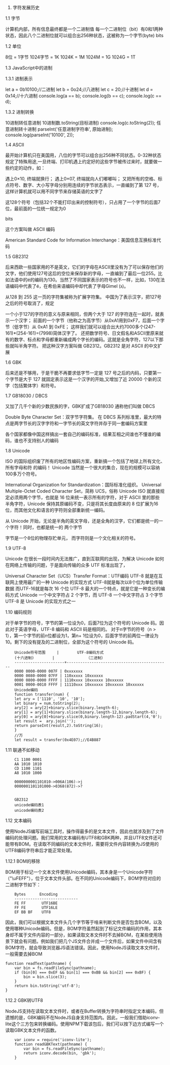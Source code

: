 1. 字符发展历史

1.1 字节

计算机内部，所有信息最终都是一个二进制值
每一个二进制位（bit）有0和1两种状态，因此八个二进制位就可以组合出256种状态，这被称为一个字节(byte) bits


1.2 单位

8位 = 1字节
1024字节 = 1K
1024K = 1M
1024M = 1G
1024G = 1T


1.3 JavaScript中的进制


1.3.1 进制表示

let a = 0b10100;//二进制
let b = 0o24;//八进制
let c = 20;//十进制
let d = 0x14;//十六进制
console.log(a == b);
console.log(b == c);
console.log(c == d);

1.3.2 进制转换

10进制转任意进制 10进制数.toString(目标进制)
console.log(c.toString(2));
任意进制转十进制 parseInt('任意进制字符串', 原始进制);
console.log(parseInt('10100', 2));

1.4 ASCII

最开始计算机只在美国用，八位的字节可以组合出256种不同状态。0-32种状态规定了特殊用途,一旦终端、打印机遇上约定好的这些字节被传过来时，就要做一些约定的动作，如：

遇上0×10, 终端就换行；
遇上0×07, 终端就向人们嘟嘟叫；
又把所有的空格、标点符号、数字、大小写字母分别用连续的字节状态表示，一直编到了第 127 号，这样计算机就可以用不同字节来存储英语的文字了

这128个符号（包括32个不能打印出来的控制符号），只占用了一个字节的后面7位，最前面的一位统一规定为0

bits

这个方案叫做 ASCII 编码

American Standard Code for Information Interchange：美国信息互换标准代码


1.5 GB2312

后来西欧一些国家用的不是英文，它们的字母在ASCII里没有为了可以保存他们的文字，他们使用127号这后的空位来保存新的字母，一直编到了最后一位255。比如法语中的é的编码为130。当然了不同国家表示的符号也不一样，比如，130在法语编码中代表了é，在希伯来语编码中却代表了字母Gimel (ג)。

从128 到 255 这一页的字符集被称为扩展字符集。
中国为了表示汉字，把127号之后的符号取消了，规定

一个小于127的字符的意义与原来相同，但两个大于 127 的字符连在一起时，就表示一个汉字；
前面的一个字节（他称之为高字节）从0xA1用到0xF7，后面一个字节（低字节）从 0xA1 到 0xFE；
这样我们就可以组合出大约7000多个(247-161)*(254-161)=(7998)简体汉字了。
还把数学符号、日文假名和ASCII里原来就有的数字、标点和字母都重新编成两个字长的编码。这就是全角字符，127以下那些就叫半角字符。
把这种汉字方案叫做 GB2312。GB2312 是对 ASCII 的中文扩展


1.6 GBK

后来还是不够用，于是干脆不再要求低字节一定是 127 号之后的内码，只要第一个字节是大于 127 就固定表示这是一个汉字的开始,又增加了近 20000 个新的汉字（包括繁体字）和符号。

1.7 GB18030 / DBCS

又加了几千个新的少数民族的字，GBK扩成了GB18030 通称他们叫做 DBCS

Double Byte Character Set：双字节字符集。
在 DBCS 系列标准里，最大的特点是两字节长的汉字字符和一字节长的英文字符并存于同一套编码方案里

各个国家都像中国这样搞出一套自己的编码标准，结果互相之间谁也不懂谁的编码，谁也不支持别人的编码

1.8 Unicode

ISO 的国际组织废了所有的地区性编码方案，重新搞一个包括了地球上所有文化、所有字母和符 的编码！ Unicode 当然是一个很大的集合，现在的规模可以容纳100多万个符号。

International Organization for Standardization：国际标准化组织。
Universal Multiple-Octet Coded Character Set，简称 UCS，俗称 Unicode
ISO 就直接规定必须用两个字节，也就是 16 位来统一表示所有的字符，对于 ASCII 里的那些 半角字符，Unicode 保持其原编码不变，只是将其长度由原来的 8 位扩展为16 位，而其他文化和语言的字符则全部重新统一编码。

从 Unicode 开始，无论是半角的英文字母，还是全角的汉字，它们都是统一的一个字符！同时，也都是统一的 两个字节

字节是一个8位的物理存贮单元，
而字符则是一个文化相关的符号。


1.9 UTF-8

Unicode 在很长一段时间内无法推广，直到互联网的出现，为解决 Unicode 如何在网络上传输的问题，于是面向传输的众多 UTF 标准出现了，

Universal Character Set（UCS）Transfer Format：UTF编码
UTF-8 就是在互联网上使用最广的一种 Unicode 的实现方式
UTF-8就是每次以8个位为单位传输数据
而UTF-16就是每次 16 个位
UTF-8 最大的一个特点，就是它是一种变长的编码方式
Unicode 一个中文字符占 2 个字节，而 UTF-8 一个中文字符占 3 个字节
UTF-8 是 Unicode 的实现方式之一


1.10 编码规则

对于单字节的符号，字节的第一位设为0，后面7位为这个符号的 Unicode 码。因此对于英语字母，UTF-8 编码和 ASCII 码是相同的。
对于n字节的符号（n > 1），第一个字节的前n位都设为1，第n+ 1位设为0，后面字节的前两位一律设为10。剩下的没有提及的二进制位，全部为这个符号的 Unicode 码。


        Unicode符号范围     |        UTF-8编码方式
        (十六进制)        |              （二进制）
        ----------------------+---------------------------------------------
        0000 0000-0000 007F | 0xxxxxxx
        0000 0080-0000 07FF | 110xxxxx 10xxxxxx
        0000 0800-0000 FFFF | 1110xxxx 10xxxxxx 10xxxxxx
        0001 0000-0010 FFFF | 11110xxx 10xxxxxx 10xxxxxx 10xxxxxx
        Unicode编码
        function transfer(num) {
        let ary = ['1110', '10', '10'];
        let binary = num.toString(2);
        ary[2] = ary[2]+binary.slice(binary.length-6);
        ary[1] = ary[1]+binary.slice(binary.length-12,binary.length-6);
        ary[0] = ary[0]+binary.slice(0,binary.length-12).padStart(4,'0');
        let result =  ary.join('');
        return parseInt(result,2).toString(16);
        }
        //万
        let result = transfer(0x4E07);//E4B887


1.11 联通不如移动

        C1 1100 0001
        AA 1010 1010
        CD 1100 1101
        A8 1010 1000

        0000000001101010->006A(106)->j
        0000001101101000->0368(872)->?


        GB2312
        unicode编码表1
        unicode编码表2


1.12 文本编码

使用NodeJS编写前端工具时，操作得最多的是文本文件，因此也就涉及到了文件编码的处理问题。我们常用的文本编码有UTF8和GBK两种，并且UTF8文件还可能带有BOM。在读取不同编码的文本文件时，需要将文件内容转换为JS使用的UTF8编码字符串后才能正常处理。


1.12.1 BOM的移除


BOM用于标记一个文本文件使用Unicode编码，其本身是一个Unicode字符（"\uFEFF"），位于文本文件头部。在不同的Unicode编码下，BOM字符对应的二进制字节如下：

        Bytes      Encoding
        ----------------------------
        FE FF       UTF16BE
        FF FE       UTF16LE
        EF BB BF    UTF8


因此，我们可以根据文本文件头几个字节等于啥来判断文件是否包含BOM，以及使用哪种Unicode编码。但是，BOM字符虽然起到了标记文件编码的作用，其本身却不属于文件内容的一部分，如果读取文本文件时不去掉BOM，在某些使用场景下就会有问题。例如我们把几个JS文件合并成一个文件后，如果文件中间含有BOM字符，就会导致浏览器JS语法错误。因此，使用NodeJS读取文本文件时，一般需要去掉BOM

    function readText(pathname) {
        var bin = fs.readFileSync(pathname);
        if (bin[0] === 0xEF && bin[1] === 0xBB && bin[2] === 0xBF) {
            bin = bin.slice(3);
        }
        return bin.toString('utf-8');
    }


1.12.2 GBK转UTF8

NodeJS支持在读取文本文件时，或者在Buffer转换为字符串时指定文本编码，但遗憾的是，GBK编码不在NodeJS自身支持范围内。因此，一般我们借助iconv-lite这个三方包来转换编码。使用NPM下载该包后，我们可以按下边方式编写一个读取GBK文本文件的函数。

        var iconv = require('iconv-lite');
        function readGBKText(pathname) {
            var bin = fs.readFileSync(pathname);
            return iconv.decode(bin, 'gbk');
        }